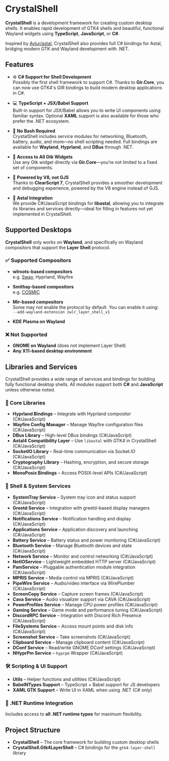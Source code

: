 # CrystalShell

**CrystalShell** is a development framework for creating custom desktop shells. It enables rapid development of GTK4 shells and beautiful, functional Wayland widgets using **TypeScript**, **JavaScript**, or **C#**.

Inspired by [Aylur/astal](https://github.com/Aylur/astal), CrystalShell also provides full C# bindings for Astal, bridging modern GTK and Wayland development with .NET.

## Features

- ⚙️ **C# Support for Shell Development**  
  Possibly the first shell framework to support C#. Thanks to **Gir.Core**, you can now use GTK4's GIR bindings to build modern desktop applications in C#.

- 💻 **TypeScript + JSX/Babel Support**  
  Built-in support for JSX/Babel allows you to write UI components using familiar syntax. Optional **XAML** support is also available for those who prefer the .NET ecosystem.

- 🧰 **No Bash Required**  
  CrystalShell includes service modules for networking, Bluetooth, battery, audio, and more—no shell scripting needed. Full bindings are available for **Wayland**, **Hyprland**, and **DBus** through .NET.

- 🎨 **Access to All Gtk Widgets**  
  Use any Gtk widget directly via **Gir.Core**—you’re not limited to a fixed set of components.

- 🚀 **Powered by V8, not GJS**  
  Thanks to **ClearScript 7**, CrystalShell provides a smoother development and debugging experience, powered by the V8 engine instead of GJS.

- 🔗 **Astal Integration**  
  We provide C#/JavaScript bindings for **libastal**, allowing you to integrate its libraries and services directly—ideal for filling in features not yet implemented in CrystalShell.

## Supported Desktops

**CrystalShell** only works on **Wayland**, and specifically on Wayland compositors that support the **Layer Shell** protocol.

### ✅ Supported Compositors

- **wlroots-based compositors**  
  e.g. [Sway](https://swaywm.org/), Hyprland, Wayfire

- **Smithay-based compositors**  
  e.g. [COSMIC](https://github.com/pop-os/cosmic)

- **Mir-based compositors**  
  Some may not enable the protocol by default. You can enable it using:  
  `--add-wayland-extension zwlr_layer_shell_v1`

- **KDE Plasma on Wayland**

### ❌ Not Supported

- **GNOME on Wayland** (does not implement Layer Shell)
- **Any X11-based desktop environment**

## Libraries and Services

CrystalShell provides a wide range of services and bindings for building fully functional desktop shells. All modules support both **C#** and **JavaScript** unless otherwise noted.

### 🧩 Core Libraries

- **Hyprland Bindings** – Integrate with Hyprland compositor (C#/JavaScript)
- **Wayfire Config Manager** – Manage Wayfire configuration files (C#/JavaScript)
- **DBus Library** – High-level DBus bindings (C#/JavaScript)
- **Astal4 Compatibility Layer** – Use `libastal` with GTK4 in CrystalShell (C#/JavaScript)
- **SocketIO Library** – Real-time communication via Socket.IO (C#/JavaScript)
- **Cryptography Library** – Hashing, encryption, and secure storage (C#/JavaScript)
- **MonoPosix Bindings** – Access POSIX-level APIs (C#/JavaScript)

### 🧱 Shell & System Services

- **SystemTray Service** – System tray icon and status support (C#/JavaScript)
- **Greetd Service** – Integration with greetd-based display managers (C#/JavaScript)
- **Notifications Service** – Notification handling and display (C#/JavaScript)
- **Applications Service** – Application discovery and launching (C#/JavaScript)
- **Battery Service** – Battery status and power monitoring (C#/JavaScript)
- **Bluetooth Service** – Manage Bluetooth devices and state (C#/JavaScript)
- **Network Service** – Monitor and control networking (C#/JavaScript)
- **NetIOService** – Lightweight embedded HTTP server (C#/JavaScript)
- **PamService** – Pluggable authentication module integration (C#/JavaScript)
- **MPRIS Service** – Media control via MPRIS (C#/JavaScript)
- **PipeWire Service** – Audio/video interface via WirePlumber (C#/JavaScript)
- **ScreenCopy Service** – Capture screen frames (C#/JavaScript)
- **Cava Service** – Audio visualizer support via CAVA (C#/JavaScript)
- **PowerProfiles Service** – Manage CPU power profiles (C#/JavaScript)
- **Gaming Service** – Game mode and performance tuning (C#/JavaScript)
- **DiscordRPC Service** – Integration with Discord Rich Presence (C#/JavaScript)
- **FileSystems Service** – Access mount points and disk info (C#/JavaScript)
- **Screenshot Service** – Take screenshots (C#/JavaScript)
- **Clipboard Service** – Manage clipboard content (C#/JavaScript)
- **DConf Service** – Read/write GNOME DConf settings (C#/JavaScript)
- **NHyprPm Service** – `hyprpm` Wrapper (C#/JavaScript)

### 🛠 Scripting & UI Support

- **Utils** – Helper functions and utilities (C#/JavaScript)
- **BabelNTypes Support** – TypeScript + Babel support for JS developers
- **XAML GTK Support** – Write UI in XAML when using .NET (C# only)

### 🧩 .NET Runtime Integration

Includes access to **all .NET runtime types** for maximum flexibility.

## Project Structure

- **CrystalShell** – The core framework for building custom desktop shells  
- **CrystalShell.Gtk4LayerShell** – C# bindings for the `gtk4-layer-shell` library
